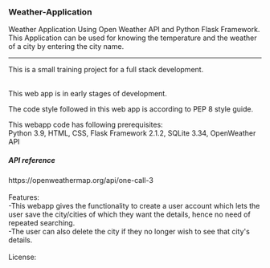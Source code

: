 <h3> Weather-Application </h3>
Weather Application Using Open Weather API and Python Flask Framework. This Application can be used for knowing the temperature and the weather of a city  by entering the city name.
<hr>
This is a small training project for a full stack development.<br><br>

This web app is in early stages of development.

The code style followed in this web app is according to PEP 8 style guide.

This webapp code has following prerequisites:<br>
  Python 3.9,
  HTML, CSS,
  Flask Framework 2.1.2,
  SQLite 3.34,
  OpenWeather API

<h5>API reference </h5> 
https://openweathermap.org/api/one-call-3
<br><br>
Features: <br>
-This webapp gives the functionality to create a user account which lets the user save the city/cities of which they want the details, 
hence no need of repeated searching. <br>
-The user can also delete the city if they no longer wish to see that city's details.
<br><br>
License:
